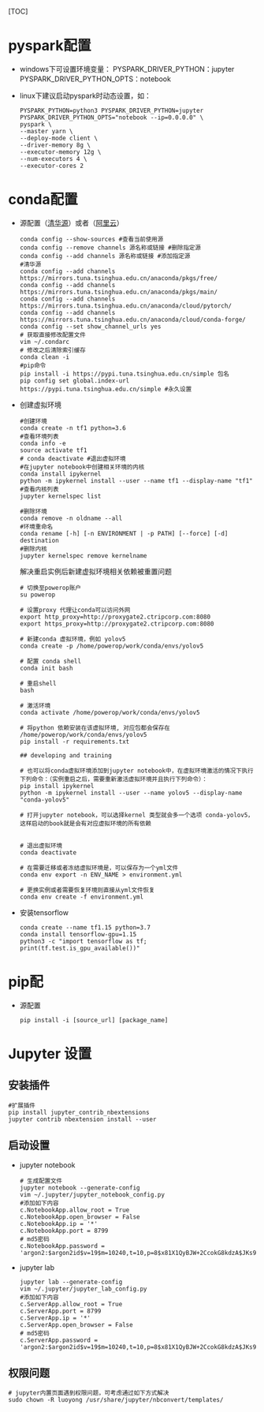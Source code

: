 [TOC]

# pyspark配置

*   windows下可设置环境变量：
    PYSPARK\_DRIVER\_PYTHON：jupyter
    PYSPARK\_DRIVER\_PYTHON\_OPTS：notebook

*   linux下建议启动pyspark时动态设置，如：
    ```shell
    PYSPARK_PYTHON=python3 PYSPARK_DRIVER_PYTHON=jupyter PYSPARK_DRIVER_PYTHON_OPTS="notebook --ip=0.0.0.0" \
    pyspark \
    --master yarn \
    --deploy-mode client \
    --driver-memory 8g \
    --executor-memory 12g \
    --num-executors 4 \
    --executor-cores 2
    ```

# conda配置

*   源配置（[清华源](https://mirrors4.tuna.tsinghua.edu.cn/help/anaconda/)）或者（[阿里云](https://developer.aliyun.com/mirror/anaconda/?spm=a2c6h.25603864.0.0.6f1519e4eJsITd)）
    ```shell
    conda config --show-sources #查看当前使用源
    conda config --remove channels 源名称或链接 #删除指定源
    conda config --add channels 源名称或链接 #添加指定源
    #清华源
    conda config --add channels https://mirrors.tuna.tsinghua.edu.cn/anaconda/pkgs/free/
    conda config --add channels https://mirrors.tuna.tsinghua.edu.cn/anaconda/pkgs/main/
    conda config --add channels https://mirrors.tuna.tsinghua.edu.cn/anaconda/cloud/pytorch/
    conda config --add channels https://mirrors.tuna.tsinghua.edu.cn/anaconda/cloud/conda-forge/
    conda config --set show_channel_urls yes
    # 获取直接修改配置文件
    vim ~/.condarc
    # 修改之后清除索引缓存
    conda clean -i
    #pip命令
    pip install -i https://pypi.tuna.tsinghua.edu.cn/simple 包名
    pip config set global.index-url https://pypi.tuna.tsinghua.edu.cn/simple #永久设置
    ```
    
*   创建虚拟环境
    ```shell
    #创建环境
    conda create -n tf1 python=3.6
    #查看环境列表
    conda info -e
    source activate tf1
    # conda deactivate #退出虚拟环境
    #在jupyter notebook中创建相关环境的内核
    conda install ipykernel
    python -m ipykernel install --user --name tf1 --display-name "tf1"
    #查看内核列表
    jupyter kernelspec list
    
    #删除环境
    conda remove -n oldname --all
    #环境重命名
    conda rename [-h] [-n ENVIRONMENT | -p PATH] [--force] [-d] destination
    #删除内核
    jupyter kernelspec remove kernelname
    
    ```
    解决重启实例后新建虚拟环境相关依赖被重置问题
    
    ```shell
    # 切换至powerop账户
    su powerop
     
    # 设置proxy 代理让conda可以访问外网
    export http_proxy=http://proxygate2.ctripcorp.com:8080
    export https_proxy=http://proxygate2.ctripcorp.com:8080
     
    # 新建conda 虚拟环境，例如 yolov5
    conda create -p /home/powerop/work/conda/envs/yolov5
     
    # 配置 conda shell
    conda init bash
     
    # 重启shell
    bash
     
    # 激活环境
    conda activate /home/powerop/work/conda/envs/yolov5
     
    # 将python 依赖安装在该虚拟环境, 对应包都会保存在 /home/powerop/work/conda/envs/yolov5
    pip install -r requirements.txt
     
    ## developing and training
     
    # 也可以将conda虚拟环境添加到jupyter notebook中，在虚拟环境激活的情况下执行下列命令：（实例重启之后，需要重新激活虚拟环境并且执行下列命令）：
    pip install ipykernel
    python -m ipykernel install --user --name yolov5 --display-name "conda-yolov5"
     
    # 打开jupyter notebook，可以选择kernel 类型就会多一个选项 conda-yolov5，这样启动的book就是会有对应虚拟环境的所有依赖
     
     
    # 退出虚拟环境
    conda deactivate
     
    # 在需要迁移或者冻结虚拟环境是，可以保存为一个yml文件
    conda env export -n ENV_NAME > environment.yml
     
    # 更换实例或者需要恢复环境则直接从yml文件恢复
    conda env create -f environment.yml
    ```
    

- 安装tensorflow

  ```shell
  conda create --name tf1.15 python=3.7
  conda install tensorflow-gpu=1.15
  python3 -c "import tensorflow as tf; print(tf.test.is_gpu_available())"
  ```

# pip配

*   源配置
    ```shell
    pip install -i [source_url] [package_name]
    ```

# Jupyter 设置

## 安装插件 

```shell
#扩展插件
pip install jupyter_contrib_nbextensions
jupyter contrib nbextension install --user
```

## 启动设置

- jupyter notebook

  ```shell
  # 生成配置文件
  jupyter notebook --generate-config
  vim ~/.jupyter/jupyter_notebook_config.py
  #添加如下内容
  c.NotebookApp.allow_root = True
  c.NotebookApp.open_browser = False
  c.NotebookApp.ip = '*'
  c.NotebookApp.port = 8799
  # md5密码
  c.NotebookApp.password = 'argon2:$argon2id$v=19$m=10240,t=10,p=8$x81X1QyBJW+2CcokG8kdzA$JKs9Y3q5Xyi/pb/9I9skD1EQpcwcPePu9hjaemJ+8bk'
  ```

- jupyter lab

  ```shell
  jupyter lab --generate-config
  vim ~/.jupyter/jupyter_lab_config.py
  #添加如下内容
  c.ServerApp.allow_root = True
  c.ServerApp.port = 8799
  c.ServerApp.ip = '*'
  c.ServerApp.open_browser = False
  # md5密码
  c.ServerApp.password = 'argon2:$argon2id$v=19$m=10240,t=10,p=8$x81X1QyBJW+2CcokG8kdzA$JKs9Y3q5Xyi/pb/9I9skD1EQpcwcPePu9hjaemJ+8bk'
  ```

  

## 权限问题

```shell
# jupyter内置页面遇到权限问题，可考虑通过如下方式解决
sudo chown -R luoyong /usr/share/jupyter/nbconvert/templates/
```

